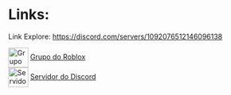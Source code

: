 # Links:

Link Explore: https://discord.com/servers/1092076512146096138

<img align="center" alt="Grupo do Roblox" height="40" width="40" src="https://i.imgur.com/1gFPPiz.png"> [Grupo do Roblox](https://www.roblox.com/groups/33811189)<br>
<img align="center" alt="Servidor do Discord" height="40" width="40" src="https://i.imgur.com/qq0cfgQ.gif"> [Servidor do Discord](https://discord.gg/6e7eyUHznb)
